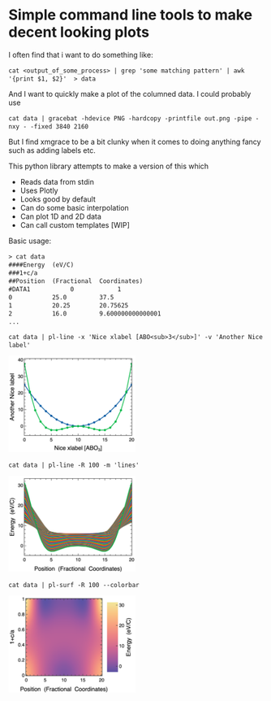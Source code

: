 # Simple command line tools to make decent looking plots

I often find that i want to do something like:

```
cat <output_of_some_process> | grep 'some matching pattern' | awk '{print $1, $2}'  > data
```

And I want to quickly make a plot of the columned data. I could probably use 

```
cat data | gracebat -hdevice PNG -hardcopy -printfile out.png -pipe -nxy - -fixed 3840 2160
```

But I find xmgrace to be a bit clunky when it comes to doing anything fancy such as adding labels etc.

This python library attempts to make a version of this which 
- Reads data from stdin
- Uses Plotly
- Looks good by default
- Can do some basic interpolation
- Can plot 1D and 2D data
- Can call custom templates [WIP]

Basic usage:
```
> cat data
####Energy  (eV/C)
###1+c/a 
##Position  (Fractional  Coordinates)
#DATA1           0            1
0           25.0         37.5
1           20.25        20.75625
2           16.0         9.600000000000001
...
```

```
cat data | pl-line -x 'Nice xlabel [ABO<sub>3</sub>]' -v 'Another Nice label'
```

<img src='images/USAGE1.png' width='250'>

```
cat data | pl-line -R 100 -m 'lines'
```

<img src='images/USAGE2.png' width='250'>

```
cat data | pl-surf -R 100 --colorbar
```

<img src='images/USAGE3.png' width='250'>
